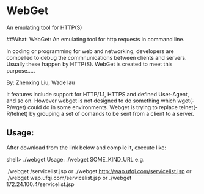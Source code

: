 # WebGet
An emulating tool for HTTP(S)

##What:
WebGet: An emulating tool for http requests in command line.

In coding or programming for web and networking, developers are compelled to debug the commnunications between clients and servers. Usually these happen by HTTP(S). WebGet is created to meet this purpose.....

By: Zhenxing Liu, Wade lau

It features include support for HTTP/1.1, HTTPS and defined User-Agent, and so on. 
However webget is not designed to do something which wget(-R/wget) could do in some environments. 
Webget is trying to replace telnet(-R/telnet) by grouping a set of comands to be sent from a client to a server. 

## Usage: 
After download from the link below and compile it, execute like:

shell> ./webget 
Usage: ./webget SOME_KIND_URL
e.g.

./webget /servicelist.jsp 
or 
./webget http://wap.ufqi.com/servicelist.jsp 
or 
./webget wap.ufqi.com/servicelist.jsp 
or 
./webget 172.24.100.4/servicelist.jsp 
